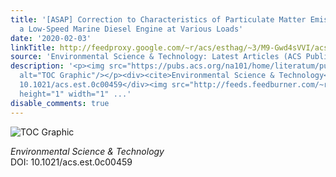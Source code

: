 ```yaml
---
title: '[ASAP] Correction to Characteristics of Particulate Matter Emissions from
  a Low-Speed Marine Diesel Engine at Various Loads'
date: '2020-02-03'
linkTitle: http://feedproxy.google.com/~r/acs/esthag/~3/M9-Gwd4sVVI/acs.est.0c00459
source: 'Environmental Science & Technology: Latest Articles (ACS Publications)'
description: '<p><img src="https://pubs.acs.org/na101/home/literatum/publisher/achs/journals/content/esthag/0/esthag.ahead-of-print/acs.est.0c00459/20200131/images/medium/es0c00459_0003.gif"
  alt="TOC Graphic"/></p><div><cite>Environmental Science & Technology</cite></div><div>DOI:
  10.1021/acs.est.0c00459</div><img src="http://feeds.feedburner.com/~r/acs/esthag/~4/M9-Gwd4sVVI"
  height="1" width="1" ...'
disable_comments: true
---
```

<p><img src="https://pubs.acs.org/na101/home/literatum/publisher/achs/journals/content/esthag/0/esthag.ahead-of-print/acs.est.0c00459/20200131/images/medium/es0c00459_0003.gif" alt="TOC Graphic"/></p><div><cite>Environmental Science & Technology</cite></div><div>DOI: 10.1021/acs.est.0c00459</div><img src="http://feeds.feedburner.com/~r/acs/esthag/~4/M9-Gwd4sVVI" height="1" width="1" ...
